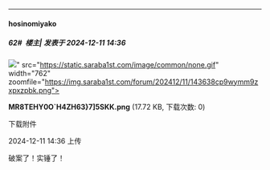 ﻿
*****

####  hosinomiyako  
##### 62#         楼主| 发表于 2024-12-11 14:36

<img src="https://img.saraba1st.com/forum/202412/11/143638cp9wymm9zxpxzpbk.png" referrerpolicy="no-referrer">" src="https://static.saraba1st.com/image/common/none.gif" width="762" zoomfile="https://img.saraba1st.com/forum/202412/11/143638cp9wymm9zxpxzpbk.png">

<strong>MR8TEHY0O`H4ZH63}7]5SKK.png</strong> (17.72 KB, 下载次数: 0)

下载附件

2024-12-11 14:36 上传

破案了！实锤了！

